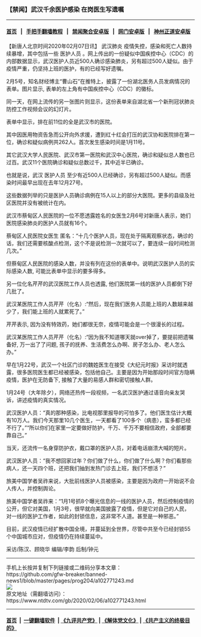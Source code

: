 ### 【禁闻】武汉千余医护感染 在岗医生写遗嘱
------------------------

#### [首页](https://github.com/gfw-breaker/banned-news1/blob/master/README.md) &nbsp;&nbsp;|&nbsp;&nbsp; [手把手翻墙教程](https://github.com/gfw-breaker/guides/wiki) &nbsp;&nbsp;|&nbsp;&nbsp; [禁闻聚合安卓版](https://github.com/gfw-breaker/bn-android) &nbsp;&nbsp;|&nbsp;&nbsp; [网门安卓版](https://github.com/oGate2/oGate) &nbsp;&nbsp;|&nbsp;&nbsp; [神州正道安卓版](https://github.com/SzzdOgate/update) 



<div><div class="post_content" itemprop="articleBody">
 <p>
  【新唐人北京时间2020年02月07日讯】
  <ok href="https://www.ntdtv.com/gb/武汉肺炎.htm">
   武汉肺炎
  </ok>
  疫情失控，感染和死亡人数持续暴增，其中包括一些
  <ok href="https://www.ntdtv.com/gb/医护人员.htm">
   医护人员
  </ok>
  。网上传出的一份疑似中国疾控中心（CDC）的内部数据显示，武汉医护人员近500人确诊感染肺炎，另有超过500人疑似。由于疫情严重，仍坚持上班的医护，有的已经写好遗嘱。
 </p>
 <p>
  2月5号，知名财经博主“曹山石”在推特上，披露了一份湖北医务人员发病情况的表单。图片显示, 表单的左上角有中国疾控中心（CDC）的徽标。
 </p>
 <p>
  同一天，在网上流传的另一张图片则显示，这份表单来自湖北省一个新刑冠状肺炎防控工作视频会议的幻灯片。
 </p>
 <p>
  表单中显示，排在前11位的全是武汉市的医院。
 </p>
 <p>
  其中因医用物资告急而公开向外求援，遭到红十红会打压的武汉协和医院排在第一位，确诊和疑似病例共262人。首次发生感染时间是1月11号。
 </p>
 <p>
  其它武汉大学人民医院、武汉市第一医院和武汉中心医院，确诊和疑似总人数也已过百。武汉11个医院确诊和疑似总数过千，其中近半已确诊。
 </p>
 <p>
  也就是说，武汉
  <ok href="https://www.ntdtv.com/gb/医护人员.htm">
   医护人员
  </ok>
  至少有近500人已经确诊，另有超过500人疑似。而感染时间最早出现在去年12月27号。
 </p>
 <p>
  这些数据列举的只是医护人员确诊病例在15人以上的部分大医院。更多的县级及社区医院并没有被统计在内。
 </p>
 <p>
  武汉市蔡甸区人民医院的一位不愿透露姓名的女医生2月6号对新唐人表示，她们医院感染肺炎的医护人员就有16个。
 </p>
 <p>
  蔡甸区人民医院女医生 匿名：“十几个医护人员，现在处于隔离观察状态，确诊的话，我们还需要核酸点检测，这个不是说检测一次就可以了，要连续一段时间检测几次。”
 </p>
 <p>
  但蔡甸区人民医院的感染人数，并没有列在这份的表单中。说明武汉医护人员的实际感染人数, 可能比表单中显示的要多得多。
 </p>
 <p>
  另一位化名芹芹的武汉医院工作人员也透露, 他们医院第一线的医护人员都倒下好几批了。
 </p>
 <p>
  武汉某医院工作人员芹芹（化名）:“然后，现在我们医务人员能上班的人数越来越少了，我们能上班的人就累死了。”
 </p>
 <p>
  芹芹表示, 因为没有特效药，她们都很无奈，疫情可能会是一个很漫长的过程。
 </p>
 <p>
  武汉某医院工作人员芹芹（化名）:“因为我不知道哪天就over掉了，要提前把遗嘱备好, 万一出了了问题, 孩子的抚养、生活费怎么办啊、房子怎么办、老人怎么办。”
 </p>
 <p>
  早在1月22号，武汉一个社区门诊的魏姓医生在接受《大纪元时报》采访时就透露，很多医院医生都已经被感染，包括他自己。主要是因为开始那段时间官方隐瞒疫情，医护在无防备下, 接触了大量的易感人群和密切接触人群。
 </p>
 <p>
  1月24号（大年除夕），网络还热传一段视频，一名武汉医护通过语音向亲友哭诉，讲述疫情的真实情况。
 </p>
 <p>
  武汉医护人员：“真的那种感染，比电视那里报导的可怕多了。他们医生估计大概有10万人。我们今天那里10几个医生，一天都看了100多个（病患），蛮多都已经不行了。”“所以你们在家里一定要做好防护，千万、千万不要相信政府，全部都要靠自己。”
 </p>
 <p>
  当天，还流传一名身穿防护衣，戴口罩的医护人员，对着电话崩溃大喊的短片。
 </p>
 <p>
  武汉医护人员：“我不想回家过年？你们做了什么，你们做了什么啊？你们看那些病人，还一天四个班，还把我们抽到发热门诊去上班，我们不想活？”
 </p>
 <p>
  旅美中国学者吴祚来说，大批前线医护人员被感染，主要是因为政府一开始说不会人传人，并控制舆论。
 </p>
 <p>
  旅美中国学者吴祚来：“1月1号抓8个曝光信息的一线的医护人员，然后控制疫情的公开，但它对美国，1月3号，很早就向美国披露了疫情，但是它对自己的人民，对一线的医护工作者，如此的封锁信息，这非常不人道。甚至是一种邪恶。”
 </p>
 <p>
  目前，武汉疫情已经扩散中国全境，并蔓延到全世界，尽管中共至今已经封锁55个中国城市应对，但疫情仍在持续蔓延中。
 </p>
 <p>
  采访/陈汉、顾晓华 编辑/李韵 后制/钟元
 </p>
 <div class="single_ad">
 </div>
</div>
</div>
<hr/>
手机上长按并复制下列链接或二维码分享本文章：<br/>
https://github.com/gfw-breaker/banned-news1/blob/master/pages/prog204/a102771243.md <br/>
<a href='https://github.com/gfw-breaker/banned-news1/blob/master/pages/prog204/a102771243.md'><img src='https://github.com/gfw-breaker/banned-news1/blob/master/pages/prog204/a102771243.md.png'/></a> <br/>
原文地址（需翻墙访问）：https://www.ntdtv.com/gb/2020/02/06/a102771243.html


------------------------
#### [首页](https://github.com/gfw-breaker/banned-news1/blob/master/README.md) &nbsp;|&nbsp; [一键翻墙软件](https://github.com/gfw-breaker/nogfw/blob/master/README.md) &nbsp;| [《九评共产党》](https://github.com/gfw-breaker/9ping.md/blob/master/README.md#九评之一评共产党是什么) | [《解体党文化》](https://github.com/gfw-breaker/jtdwh.md/blob/master/README.md) | [《共产主义的终极目的》](https://github.com/gfw-breaker/gczydzjmd.md/blob/master/README.md)


<img src='http://gfw-breaker.win/banned-news/pages/prog204/a102771243.md' width='0px' height='0px'/>